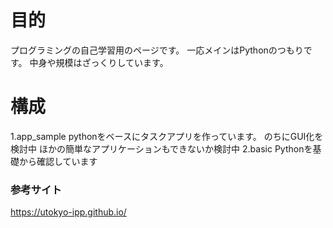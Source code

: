 # 目的
プログラミングの自己学習用のページです。
一応メインはPythonのつもりです。
中身や規模はざっくりしています。

# 構成
1.app_sample
pythonをベースにタスクアプリを作っています。
のちにGUI化を検討中
ほかの簡単なアプリケーションもできないか検討中
2.basic
Pythonを基礎から確認しています
### 参考サイト
https://utokyo-ipp.github.io/
